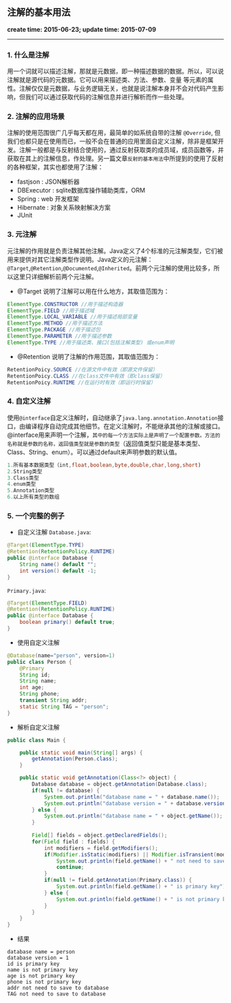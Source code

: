 注解的基本用法
------
**create time: 2015-06-23; update time: 2015-07-09**

---------------------------------------------------------------

### 1. 什么是注解
用一个词就可以描述注解，那就是元数据，即一种描述数据的数据。所以，可以说注解就是源代码的元数据。它可以用来描述类、方法、参数、变量 等元素的属性。注解仅仅是元数据，与业务逻辑无关，也就是说注解本身并不会对代码产生影响，但我们可以通过获取代码的注解信息并进行解析而作一些处理。

### 2. 注解的应用场景
注解的使用范围很广几乎每天都在用，最简单的如系统自带的注解 `@Override`, 但我们也都只是在使用而已，一般不会在普通的应用里面自定义注解，除非是框架开发。注解一般都是与反射结合使用的，通过反射获取类的成员域，成员函数等，并获取在其上的注解信息，作处理。另一篇文章`反射的基本用法`中所提到的使用了反射的各种框架，其实也都使用了注解：
* fastjson : JSON解析器
* DBExecutor : sqlite数据库操作辅助类库，ORM
* Spring : web 开发框架
* Hibernate : 对象关系映射解决方案
* JUnit

### 3. 元注解
元注解的作用就是负责注解其他注解。Java定义了4个标准的元注解类型，它们被用来提供对其它注解类型作说明。Java定义的元注解：`@Target`,`@Retention`,`@Documented`,`@Inherited`。前两个元注解的使用比较多，所以这里只详细解析前两个元注解。

* @Target
说明了注解可以用在什么地方，其取值范围为：
```java
ElementType.CONSTRUCTOR //用于描述构造器
ElementType.FIELD //用于描述域
ElementType.LOCAL_VARIABLE //用于描述局部变量
ElementType.METHOD //用于描述方法
ElementType.PACKAGE //用于描述包
ElementType.PARAMETER //用于描述参数
ElementType.TYPE //用于描述类、接口(包括注解类型) 或enum声明
```

* @Retention
说明了注解的作用范围，其取值范围为：
```java
RetentionPoicy.SOURCE //在源文件中有效（即源文件保留）
RetentionPoicy.CLASS //在class文件中有效（即class保留）
RetentionPoicy.RUNTIME //在运行时有效（即运行时保留）
```

### 4. 自定义注解
使用`@interface`自定义注解时，自动继承了`java.lang.annotation.Annotation`接口，由编译程序自动完成其他细节。在定义注解时，不能继承其他的注解或接口。@interface用来声明一个注解，```其中的每一个方法实际上是声明了一个配置参数。方法的名称就是参数的名称，返回值类型就是参数的类型```（返回值类型只能是基本类型、Class、String、enum）。可以通过default来声明参数的默认值。
```java
1.所有基本数据类型（int,float,boolean,byte,double,char,long,short)
2.String类型
3.Class类型
4.enum类型
5.Annotation类型
6.以上所有类型的数组
```

### 5. 一个完整的例子
* 自定义注解
`Database.java`:
```java
@Target(ElementType.TYPE)
@Retention(RetentionPolicy.RUNTIME)
public @interface Database {
	String name() default "";
	int version() default -1;
}
```
`Primary.java`:
```java
@Target(ElementType.FIELD)
@Retention(RetentionPolicy.RUNTIME)
public @interface Database {
	boolean primary() default true;
}
```

* 使用自定义注解
```java
@Database(name="person", version=1)
public class Person {
	@Primary
	String id;
	String name;
	int age;
	String phone;
	transient String addr;
	static String TAG = "person";
}
```

* 解析自定义注解
```java
public class Main {

	public static void main(String[] args) {
		getAnnotation(Person.class);
	}

	public static void getAnnotation(Class<?> object) {
		Database database = object.getAnnotation(Database.class);
		if(null != database) {
			System.out.println("database name = " + database.name());
			System.out.println("database version = " + database.version());
		} else {
			System.out.println("database name = " + object.getName());
		}
		
		Field[] fields = object.getDeclaredFields();
		for(Field field : fields) {
			int modifiers = field.getModifiers();
			if(Modifier.isStatic(modifiers) || Modifier.isTransient(modifiers)){
				System.out.println(field.getName() + " not need to save to database");
				continue;
			}
			if(null != field.getAnnotation(Primary.class)) {
				System.out.println(field.getName() + " is primary key");
			} else {
				System.out.println(field.getName() + " is not primary key");
			}
		}
	}
}
```

* 结果
```
database name = person
database version = 1
id is primary key
name is not primary key
age is not primary key
phone is not primary key
addr not need to save to database
TAG not need to save to database
```